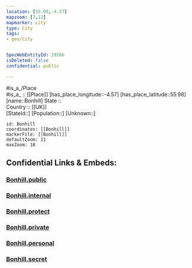 ```yaml
---
location: [55.98,-4.57] 
mapzoom: [7,12] 
mapmarker: city 
type: City
tags:
- geo/City


SpocWebEntityId: 29266
isDeleted: false
confidential: public

---
```

#is_a_/Place  
#is_a_ :: [[Place]] 
[has_place_longitude::-4.57] 
[has_place_latitude::55.98] 
[name::Bonhill] 
State ::  
Country :: [[UK]]  
[StateId::] 
[Population::] 
[Unknown::] 


```leaflet
id: Bonhill
coordinates: [[Bonhill]] 
markerFile: [[Bonhill]] 
defaultZoom: 11 
maxZoom: 18
```


## Confidential Links & Embeds: 

### [Bonhill.public](/_public/\Earth\Continent\Europe\Europe~North\UK\Scotland\counties~Scotland\Dunbartonshire~West\cities~Dunbartonshire~WestBonhill.public.md) 

### [Bonhill.internal](/_internal/\Earth\Continent\Europe\Europe~North\UK\Scotland\counties~Scotland\Dunbartonshire~West\cities~Dunbartonshire~WestBonhill.internal.md) 

### [Bonhill.protect](/_protect/\Earth\Continent\Europe\Europe~North\UK\Scotland\counties~Scotland\Dunbartonshire~West\cities~Dunbartonshire~WestBonhill.protect.md) 

### [Bonhill.private](/_private/\Earth\Continent\Europe\Europe~North\UK\Scotland\counties~Scotland\Dunbartonshire~West\cities~Dunbartonshire~WestBonhill.private.md) 

### [Bonhill.personal](/_personal/\Earth\Continent\Europe\Europe~North\UK\Scotland\counties~Scotland\Dunbartonshire~West\cities~Dunbartonshire~WestBonhill.personal.md) 

### [Bonhill.secret](/_secret/\Earth\Continent\Europe\Europe~North\UK\Scotland\counties~Scotland\Dunbartonshire~West\cities~Dunbartonshire~WestBonhill.secret.md)

